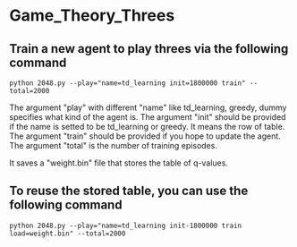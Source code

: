 # Game_Theory_Threes

## Train a new agent to play threes via the following command 

```
python 2048.py --play="name=td_learning init=1800000 train" --total=2000
```
The argument "play" with different "name" like td_learning, greedy, dummy specifies what kind of the agent is.
The argument "init" should be provided if the name is setted to be td_learning or greedy. It means the row of table.
The argument "train" should be provided if you hope to update the agent.
The argument "total" is the number of training episodes.

It saves a "weight.bin" file that stores the table of q-values.

## To reuse the stored table, you can use the following command
```
python 2048.py --play="name=td_learning init-1800000 train load=weight.bin" --total=2000
```

